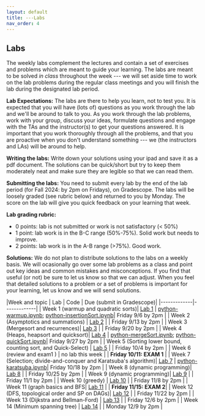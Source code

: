 ```yaml
---
layout: default 
title: ---Labs 
nav_order: 4
---
```


## Labs 

The weekly labs complement the lectures and contain a set of exercises and problems which are meant to guide your learning. The labs are meant to be solved _in class_ throughout the week ---  we will set aside time to work on the lab problems during the regular class meetings and you will finish the lab during the designated lab period.  

**Lab Expectations:** The labs are there to help you learn, not to test you.  It is expected that you will have (lots of) questions as you work through the lab and we'll be around to talk to you.  As you work through the lab problems, work  with your group,  discuss your ideas, formulate questions and engage with the TAs and the instructor(s) to get your questions answered. It is important that you work thoroughly through all the problems, and that you are proactive when you don't understand something ---  we (the instructors and LAs) will be around to help. 

**Writing the labs:** Write down your solutions using your ipad and save it as a pdf document. The solutions can be quick/short but try to keep them moderately neat and make sure they are legible so that we can read them.  

**Submitting the labs:**   You need to submit every lab by the end of the lab period (for Fall 2024: by 2pm on Fridays), on Gradescope. The labs will be loosely graded (see rubric below) and returned to you by Monday. The score on the lab will give you quick feedback on your learning that week. 

**Lab grading rubric:**
* 0 points: lab is not submitted or work is not satisfactory (< 50%)
* 1 point:  lab work is in the B-C range (50%-75%). Solid work but needs to improve. 
* 2 points: lab work is in the A-B range (>75%). Good work. 

**Solutions:** We do not plan to distribute solutions to the labs on a weekly basis. We will ocasionally go over some lab problems as a class and point out key ideas and common mistakes and misconceptions. If you find that useful (or not) be sure to let us know so that we can adjust. When you feel that detailed solutions to a problem or a set of problems is important for your learning, let us know and we will send solutions. 




|Week and topic | Lab | Code | Due (submit in Gradescope)| 
|-------------|-------------|
| Week 1 (warmup and quadratic sorts)| [Lab 1](docs/lab-week1.pdf) | [python-warmup.ipynb](docs/python-warmup.ipynb); [python-insertionSort.ipynb](docs/python-insertionSort.ipynb)| Friday 9/6 by 2pm  | 
| Week 2  (Asymptotics and summations) | [Lab 2](docs/lab-week2.pdf)  | | Friday 9/13 by 2pm  | 
| Week 3 (Mergesort and recurrences)| [Lab 3](docs/lab-week3.pdf)  | | Friday 9/20 by 2pm  | 
| Week 4 (Heaps, heapsort and quicksort)| [Lab 4](docs/lab-week4.pdf) | [python-mergeSort.ipynb](docs/python-mergesort.ipynb);  [python-quickSort.ipynb](/docs/python-quicksort.ipynb)|  Friday 9/27 by 2pm  | 
| Week 5 (Sorting lower bound, counting sort, and Quick-Select) | [Lab 5](docs/lab-week5.pdf) | | Friday 10/4 by 2pm  | 
| Week 6 (review and exam1 ) | no lab this week | | __Friday 10/11: EXAM 1__ | 
| Week 7 (Selection; divide-and-conquer and Karatsuba's algorithm)| [Lab 7](docs/lab-week7.pdf) | [python-karatsuba.ipynb](docs/python-Karatsuba.ipynb)| Friday 10/18 by 2pm  | 
| Week 8 (dynamic programming)| [Lab 8](docs/lab-week8.pdf) | | Friday 10/25 by 2pm  | 
| Week 9 (dynamic programming)| [Lab 9](docs/lab-week9.pdf) | | Friday 11/1 by 2pm  | 
| Week 10  (greedy) | [Lab 10](docs/lab-week10.pdf) | | Friday 11/8 by 2pm  | 
| Week 11 (graph basics and BFS| [Lab 11](docs/lab-week11.pdf)   | | __Friday 11/15: EXAM 2__| 
| Week 12 (DFS, topological order and SP on DAGs)| [Lab 12](docs/lab-week12.pdf) | | Friday 11/22 by 2pm  | 
| Week 13 (Dijkstra and Bellman-Ford) | [Lab 13](docs/lab-week13.pdf) | | Friday 12/6 by 2pm  | 
| Week 14 (Minimum spanning tree) | [Lab 14](docs/lab-week14.pdf)  | | Monday 12/9 by 2pm  | 


   
